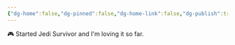 ```yaml
---
{"dg-home":false,"dg-pinned":false,"dg-home-link":false,"dg-publish":true,"tags":["dgblip"],"disabled rules":["yaml-title","yaml-title-alias","file-name-heading"],"title":"philipp on mastodon @ 2024-07-14","created-date":"2024-07-14T11:42:09","id":112784659576646980,"updated-date":"2025-05-02T08:50:44","dg-path":"blips/112784659576646973.md","permalink":"/blips/112784659576646973/","dgPassFrontmatter":true}
---
```



🎮 Started Jedi Survivor and I'm loving it so far.



